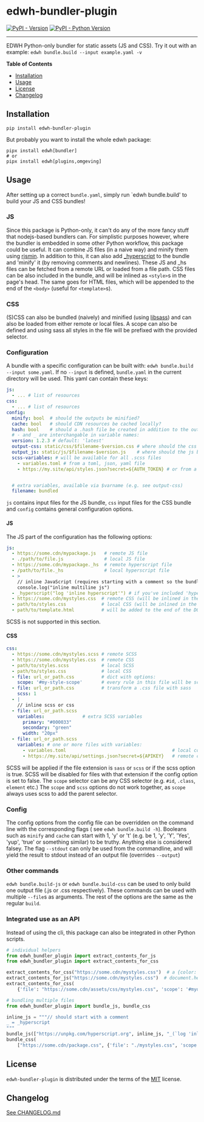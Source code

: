 # edwh-bundler-plugin

[![PyPI - Version](https://img.shields.io/pypi/v/edwh-bundler-plugin.svg)](https://pypi.org/project/edwh-bundler-plugin)
[![PyPI - Python Version](https://img.shields.io/pypi/pyversions/edwh-bundler-plugin.svg)](https://pypi.org/project/edwh-bundler-plugin)

-----

EDWH Python-only bundler for static assets (JS and CSS).
Try it out with an example:
`edwh bundle.build --input example.yaml -v`

**Table of Contents**

- [Installation](#installation)
- [Usage](#usage)
- [License](#license)
- [Changelog](#changelog)

## Installation

```console
pip install edwh-bundler-plugin
```

But probably you want to install the whole edwh package:

```console
pipx install edwh[bundler]
# or
pipx install edwh[plugins,omgeving]
```

## Usage

After setting up a correct `bundle.yaml`, simply run `edwh bundle.build' to build your JS and CSS bundles!

### JS

Since this package is Python-only, it can't do any of the more fancy stuff that nodejs-based bundlers can.
For simplistic purposes however, where the bundler is embedded in some other Python workflow, this package could be
useful.
It can combine JS files (in a naive way) and minify them using [rjsmin](https://pypi.org/project/rjsmin/).
In addition to this, it can also add [_hyperscript](https://hyperscript.org) to the bundle and 'minify' it (by removing
comments and newlines).
These JS and _hs files can be fetched from a remote URL or loaded from a file path.
CSS files can be also included in the bundle, and will be inlined as `<style>`s in the page's head.
The same goes for HTML files, which will be appended to the end of the `<body>` (useful for `<template>`s).

### CSS

(S)CSS can also be bundled (naively) and minified (using [libsass](https://pypi.org/project/libsass/)) and can also be
loaded from either remote or local files.
A scope can also be defined and using sass all styles in the file will be prefixed with the provided selector.

### Configuration

A bundle with a specific configuration can be built with: `edwh bundle.build --input some.yaml`.
If no `--input` is defined, `bundle.yaml` in the current directory will be used.
This yaml can contain these keys:

```yaml
js:
  - ... # list of resources
css:
  - ... # list of resources
config:
  minify: bool  # should the outputs be minified?
  cache: bool   # should CDN resources be cached locally?
  hash: bool    # should a .hash file be created in addition to the output files?
  # - and _ are interchangable in variable names:
  version: 1.2.3 # default: 'latest'
  output-css: static/css/$filename-$version.css # where should the css be stored?
  output_js: static/js/$filename-$version.js    # where should the js be stored?
  scss-variables: # will be available for all .scss files
    - variables.toml # from a toml, json, yaml file
    - https://my.site/api/styles.json?secret=${AUTH_TOKEN} # or from a remote file


  # extra variables, available via $varname (e.g. see output-css)
  filename: bundled


```

`js` contains input files for the JS bundle, `css` input files for the CSS bundle and `config` contains general
configuration options.

#### JS

The JS part of the configuration has the following options:

```yaml
js:
  - https://some.cdn/mypackage.js   # remote JS file
  - ./path/to/file.js               # local JS file
  - https://some.cdn/mypackage._hs  # remote hyperscript file
  - /path/to/file._hs               # local hyperscript file
  - >
    // inline JavaScript (requires starting with a comment so the bundler can detect it)
    console.log("inline multiline js")
  - _hyperscript("log 'inline hyperscript'") # if you've included 'hyperscript' from a file or cdn above! Tip: alias `_ = _hyperscript` for ease of use)
  - https://some.cdn/mystyles.css  # remote CSS (will be inlined in the head)
  - path/to/styles.css             # local CSS (will be inlined in the head)
  - path/to/template.html          # will be added to the end of the DOM 
```

SCSS is not supported in this section.

#### CSS

```yaml
css:
  - https://some.cdn/mystyles.scss # remote SCSS
  - https://some.cdn/mystyles.css  # remote CSS
  - path/to/styles.scss            # local SCSS
  - path/to/styles.css             # local CSS
  - file: url_or_path.css          # dict with options: 
    scope: '#my-style-scope'       # every rule in this file will be scoped
  - file: url_or_path.css          # transform a .css file with sass
    scss: 1
  - |
    // inline scss or css
  - file: url_or_path.scss
    variables:              # extra SCSS variables
      primary: "#000033"
      secondary: "green"
      width: "20px"
  - file: url_or_path.scss
    variables: # one or more files with variables:
      - variables.toml                                       # local configuration file (toml, yaml, json, ...)
      - https://my.site/api/settings.json?secret=${APIKEY}   # remote config file with .env setting for auth 
```

SCSS will be applied if the file extension is `sass` or `scss` or if the scss option is true.
SCSS will be disabled for files with that extension if the config option is set to false.
The `scope` selector can be any CSS selector (e.g. `#id`, `.class`, `element` etc.)
The `scope` and `scss` options do not work together, as `scope` always uses scss to add the parent selector.

### Config

The config options from the config file can be overridden on the command line with the corresponding flags (
see `edwh bundle.build -h`).
Booleans such as `minify` and `cache` can start with 1, 'y' or 't' (e.g. be 1, 'y', 'Y', 'Yes', 'yup', 'true' or
something similar) to be truthy.
Anything else is considered falsey. The flag `--stdout` can only be used from the commandline, and will yield the result
to stdout instead of an output file (overrides `--output`)

### Other commands

`edwh bundle.build-js` or `edwh bundle.build-css` can be used to only build one output file (.js or .css respectively).
These commands can be used with multiple `--file`s as arguments. The rest of the options are the same as the
regular `build`.

### Integrated use as an API

Instead of using the cli, this package can also be integrated in other Python scripts.

```python
# individual helpers
from edwh_bundler_plugin import extract_contents_for_js
from edwh_bundler_plugin import extract_contents_for_css

extract_contents_for_css("https://some.cdn/mystyles.css")  # a {color: red}
extract_contents_for_js("https://some.cdn/mystyles.css")  # document.head.innerHTML += `<style>a {color: red}</style>`
extract_contents_for_css(
    {'file': "https://some.cdn/assets/css/mystyles.css", 'scope': '#mydiv'})  # #mydiv a {color: red}

# bundling multiple files
from edwh_bundler_plugin import bundle_js, bundle_css

inline_js = """// should start with a comment
_ = _hyperscript
"""
bundle_js(["https://unpkg.com/hyperscript.org", inline_js, "_(`log 'inline _hs'`)"])  # returns a string by default
bundle_css(
    ["https://some.cdn/package.css", {'file': "./mystyles.css", 'scope': '#mydiv'}])  # returns a string by default
```

## License

`edwh-bundler-plugin` is distributed under the terms of the [MIT](https://spdx.org/licenses/MIT.html) license.

## Changelog

[See CHANGELOG.md](CHANGELOG.md)